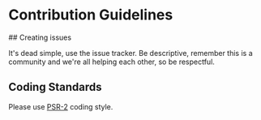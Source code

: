 # Contribution Guidelines

## Creating issues

It's dead simple, use the issue tracker. Be descriptive, remember this is a community and we're all helping each other, so be respectful.

## Coding Standards

Please use [PSR-2](http://www.php-fig.org/psr/psr-2/) coding style.
